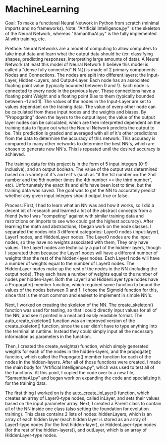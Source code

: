 # MachineLearning
Goal: To make a functional Neural Network in Python from scratch (minimal imports and no frameworks).
Note: "Artificial Intelligence.py" is the skeleton of the Neural Network, whereas "SamanthaAI.py" is the fully implemented AI with training, etc.

Preface:
Neural Networks are a model of computing to allow computers to take input data and learn what the output data should be (ex: classifying shapes, predicting responses, interpreting large amounts of data). A Neural Network (at least this model of Neural Network (I believe this model is called a "dense fully connected" N.N.)) is made of 2 primary components: Nodes and Connections. The nodes are split into different layers; the Input-Layer, Hidden-Layers, and Output-Layer. Each node has an associated floating point value (typically bounded between 0 and 1). Each node is connected to every node in the previous layer. These connections have a floating point Weight and a floating point Bias to them (typically bounded between -1 and 1). The values of the nodes in the Input-Layer are set to values dependant on the training data. The value of every other node can be calculated from these input nodes and the weights and biases. By "Propogating" down the layers to the output layer, the value of the output layer nodes can be calculated, which are then interpreted dependent on the training data to figure out what the Neural Network predicts the output to be. This prediction is graded and averaged with all of it's other predictions from the data to determine the accuracy of this network. This accuracy is compared to many other networks to determine the best NN's, which are chosen to generate new NN's. This is repeated until the desired accuracy is achieved.

The training data for this project is in the form of 5 input integers (0-9 inclusive), and an output boolean. The value of the output was determined based on a variety of if's and elif's (such as "if the 1st number == the 2nd number and the 5th number times the 4th number == the third number", etc). Unfortunately the exact ifs and elifs have been lost to time, but the training data was saved. The goal was to get the NN to accurately predict whether any given input integers should output true or false.

Process:
First, I had to learn what an NN was and how it works, so I did a decent bit of research and learned a lot of the abstract concepts from a friend (who I was "competing" against with similar training data and restrictions on imports to see who could get the highest accuracy).
After learning the math and abstractions, I began work on the node classes. I separated the nodes into 3 different categories: Layer0 nodes (input-layer), Layer1 nodes, and HiddenLayer nodes. The Layer0 nodes are the input nodes, so they have no weights associated with them; They only have values. The Layer1 nodes are technically a part of the hidden-layers, though I separated them because the Layer1 nodes will have a different number of weights than the rest of the hidden-layer nodes. Each Layer1 node will have a number of weights equal to the number of Layer0 nodes. The HiddenLayer nodes make up the rest of the nodes in the NN (including the output node). They each have a number of weights equal to the number of nodes per hidden-layer. Both the Layer1 and HiddenLayer type nodes have a Propogate() member function, which required some function to bound the values of the nodes between 0 and 1. I chose the Sigmoid function for this, since that is the most common and easiest to implement in simple NN's.

Next, I worked on creating the skeleton of the NN. The create_skeleton() function was used for testing, so that I could directly input values for all of the NN, and see it printed in a neat and easily readable format. The auto_create_skeleton() function was an improved version of the create_skeleton() function, since the user didn't have to type anything into the terminal at runtime. Instead they could simply input all the necessary information as parameters in the function.

Then, I created the create_weights() function, which simply generated weights for each of the nodes in the hidden-layers, and the propogate() function, which called the Propogate() member function for each of the nodes in the hidden-layers. After all of those functions were created, I made the main body for "Artificial Intelligence.py", which was used to test all of the functions. At this point, I copied the code over to a new file, "SamanthaAI.py" and began work on expanding the code and specializing it for the training data.

The first thing I worked on is the auto_create_inLayer() function, which creates an array of Layer0-type nodes, called inLayer, and sets their values based on the input parameter array. Next, I created a Parent class to contain all of the NN inside one class (also setting the foundation for evolution training). This class contains 2 lists of nodes: hiddenLayers, which is an array of each hidden layer (each hidden layer is stored as an array of Layer1-type nodes (for the first hidden-layer), or HiddenLayer-type nodes (for the rest of the hidden-layers)), and outLayer, which is an array of HiddenLayer-type nodes.
